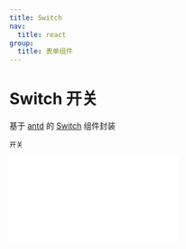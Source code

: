 ```yaml
---
title: Switch
nav:
  title: react
group:
  title: 表单组件
---
```


# Switch 开关

基于 <a href="https://ant-design.antgroup.com/index-cn" target="_blank">antd</a> 的 <a href="https://ant-design.antgroup.com/components/switch-cn" target="_blank">Switch</a> 组件封装

<code src='./Switch.tsx'>开关</code>

<embed src="../index.md#L16-L20"></embed>
